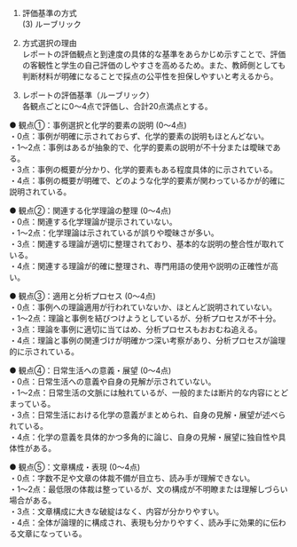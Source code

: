 1. 評価基準の方式  
(3) ルーブリック  

2. 方式選択の理由  
レポートの評価観点と到達度の具体的な基準をあらかじめ示すことで、評価の客観性と学生の自己評価のしやすさを高めるため。また、教師側としても判断材料が明確になることで採点の公平性を担保しやすいと考えるから。  

3. レポートの評価基準（ルーブリック）  
各観点ごとに0～4点で評価し、合計20点満点とする。  

● 観点①：事例選択と化学的要素の説明 (0～4点)  
・0点：事例が明確に示されておらず、化学的要素の説明もほとんどない。  
・1～2点：事例はあるが抽象的で、化学的要素の説明が不十分または曖昧である。  
・3点：事例の概要が分かり、化学的要素もある程度具体的に示されている。  
・4点：事例の概要が明確で、どのような化学的要素が関わっているかが的確に説明されている。  

● 観点②：関連する化学理論の整理 (0～4点)  
・0点：関連する化学理論が提示されていない。  
・1～2点：化学理論は示されているが誤りや曖昧さが多い。  
・3点：関連する理論が適切に整理されており、基本的な説明の整合性が取れている。  
・4点：関連する理論が的確に整理され、専門用語の使用や説明の正確性が高い。  

● 観点③：適用と分析プロセス (0～4点)  
・0点：事例への理論適用が行われていないか、ほとんど説明されていない。  
・1～2点：理論と事例を結びつけようとしているが、分析プロセスが不十分。  
・3点：理論を事例に適切に当てはめ、分析プロセスもおおむね追える。  
・4点：理論と事例の関連づけが明確かつ深い考察があり、分析プロセスが論理的に示されている。  

● 観点④：日常生活への意義・展望 (0～4点)  
・0点：日常生活への意義や自身の見解が示されていない。  
・1～2点：日常生活の文脈には触れているが、一般的または断片的な内容にとどまっている。  
・3点：日常生活における化学の意義がまとめられ、自身の見解・展望が述べられている。  
・4点：化学の意義を具体的かつ多角的に論じ、自身の見解・展望に独自性や具体性がある。  

● 観点⑤：文章構成・表現 (0～4点)  
・0点：字数不足や文章の体裁不備が目立ち、読み手が理解できない。  
・1～2点：最低限の体裁は整っているが、文の構成が不明瞭または理解しづらい場合がある。  
・3点：文章構成に大きな破綻はなく、内容が分かりやすい。  
・4点：全体が論理的に構成され、表現も分かりやすく、読み手に効果的に伝わる文章になっている。  
